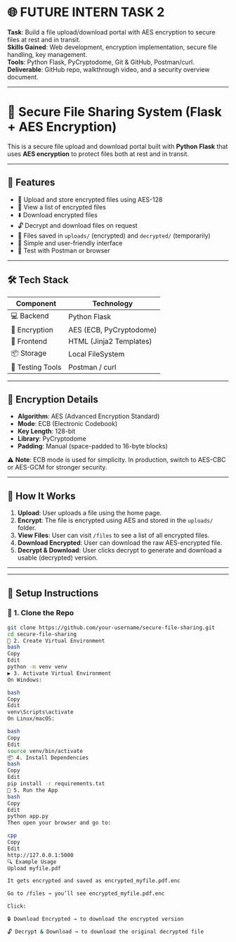 # 🌐 FUTURE  INTERN TASK 2

**Task**: Build a file upload/download portal with AES encryption to secure files at rest and in transit.  
**Skills Gained**: Web development, encryption implementation, secure file handling, key management.  
**Tools**: Python Flask, PyCryptodome, Git & GitHub, Postman/curl.  
**Deliverable**: GitHub repo, walkthrough video, and a security overview document.

---

# 🔐 Secure File Sharing System (Flask + AES Encryption)

This is a secure file upload and download portal built with **Python Flask** that uses **AES encryption** to protect files both at rest and in transit.

---

## 🚀 Features

- 🔐 Upload and store encrypted files using AES-128
- 🧾 View a list of encrypted files
- ⬇️ Download encrypted files
- 🔓 Decrypt and download files on request
- 📂 Files saved in `uploads/` (encrypted) and `decrypted/` (temporarily)
- 🧠 Simple and user-friendly interface
- 🧪 Test with Postman or browser

---

## 🛠️ Tech Stack

| Component      | Technology            |
|----------------|------------------------|
| 💻 Backend      | Python Flask           |
| 🔐 Encryption   | AES (ECB, PyCryptodome) |
| 🎨 Frontend     | HTML (Jinja2 Templates) |
| 📦 Storage      | Local FileSystem       |
| 🧪 Testing Tools| Postman / curl         |

---

## 🔐 Encryption Details

- **Algorithm**: AES (Advanced Encryption Standard)
- **Mode**: ECB (Electronic Codebook)
- **Key Length**: 128-bit
- **Library**: PyCryptodome
- **Padding**: Manual (space-padded to 16-byte blocks)

⚠️ **Note**: ECB mode is used for simplicity. In production, switch to AES-CBC or AES-GCM for stronger security.

---

## 🧩 How It Works

1. **Upload**: User uploads a file using the home page.
2. **Encrypt**: The file is encrypted using AES and stored in the `uploads/` folder.
3. **View Files**: User can visit `/files` to see a list of all encrypted files.
4. **Download Encrypted**: User can download the raw AES-encrypted file.
5. **Decrypt & Download**: User clicks decrypt to generate and download a usable (decrypted) version.

---


---

## 🧩 Setup Instructions

### 🔧 1. Clone the Repo

```bash
git clone https://github.com/your-username/secure-file-sharing.git
cd secure-file-sharing
🐍 2. Create Virtual Environment
bash
Copy
Edit
python -m venv venv
▶️ 3. Activate Virtual Environment
On Windows:

bash
Copy
Edit
venv\Scripts\activate
On Linux/macOS:

bash
Copy
Edit
source venv/bin/activate
📦 4. Install Dependencies
bash
Copy
Edit
pip install -r requirements.txt
🚀 5. Run the App
bash
Copy
Edit
python app.py
Then open your browser and go to:

cpp
Copy
Edit
http://127.0.0.1:5000
🔍 Example Usage
Upload myfile.pdf

It gets encrypted and saved as encrypted_myfile.pdf.enc

Go to /files → you’ll see encrypted_myfile.pdf.enc

Click:

🔒 Download Encrypted → to download the encrypted version

🔓 Decrypt & Download → to download the original decrypted file




